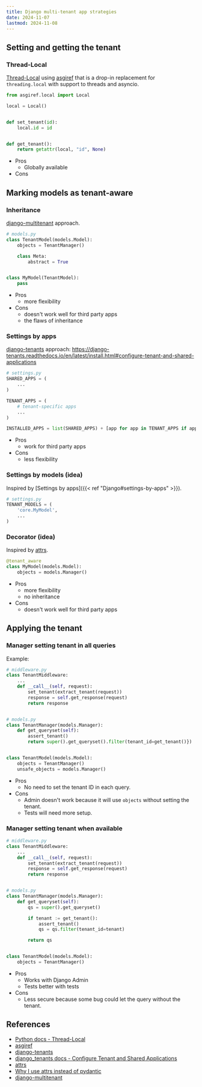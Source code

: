 ```yaml
---
title: Django multi-tenant app strategies
date: 2024-11-07
lastmod: 2024-11-08
---
```


## Setting and getting the tenant
### Thread-Local
[Thread-Local](https://docs.python.org/3/library/threading.html#thread-local-data)
using [asgiref](https://github.com/django/asgiref/) that is a drop-in replacement for
`threading.local` with support to threads and asyncio.

```python
from asgiref.local import Local

local = Local()


def set_tenant(id):
    local.id = id


def get_tenant():
    return getattr(local, "id", None)
```

- Pros
    * Globally available
- Cons



## Marking models as tenant-aware
### Inheritance
[django-multitenant](https://github.com/citusdata/django-multitenant) approach.

```python
# models.py
class TenantModel(models.Model):
    objects = TenantManager()

    class Meta:
        abstract = True


class MyModel(TenantModel):
    pass
```

- Pros
    * more flexibility
- Cons
    * doesn't work well for third party apps
    * the flaws of inheritance


### Settings by apps
[django-tenants](https://github.com/django-tenants/django-tenants/) approach:
https://django-tenants.readthedocs.io/en/latest/install.html#configure-tenant-and-shared-applications

```python
# settings.py
SHARED_APPS = (
    ...
)

TENANT_APPS = (
    # tenant-specific apps
    ...
)

INSTALLED_APPS = list(SHARED_APPS) + [app for app in TENANT_APPS if app not in SHARED_APPS]
```

- Pros
    * work for third party apps
- Cons
    * less flexibility


### Settings by models (idea)
Inspired by [Settings by apps]({{< ref "Django#settings-by-apps" >}}).
```python
# settings.py
TENANT_MODELS = (
    'core.MyModel',
    ...
)
```


### Decorator (idea)
Inspired by [attrs](https://github.com/python-attrs/attrs).
```python
@tenant_aware
class MyModel(models.Model):
    objects = models.Manager()
```

- Pros
    * more flexibility
    * no inheritance
- Cons
    * doesn't work well for third party apps



## Applying the tenant
### Manager setting tenant in all queries
Example:
```python
# middleware.py
class TenantMiddleware:
    ...
    def __call__(self, request):
        set_tenant(extract_tenant(request))
        response = self.get_response(request)
        return response


# models.py
class TenantManager(models.Manager):
    def get_queryset(self):
        assert_tenant()
        return super().get_queryset().filter(tenant_id=get_tenant()})


class TenantModel(models.Model):
    objects = TenantManager()
    unsafe_objects = models.Manager()
```

- Pros
    * No need to set the tenant ID in each query.
- Cons
    * Admin doesn't work because it will use `objects` without setting the tenant.
    * Tests will need more setup.


### Manager setting tenant when available
```python
# middleware.py
class TenantMiddleware:
    ...
    def __call__(self, request):
        set_tenant(extract_tenant(request))
        response = self.get_response(request)
        return response


# models.py
class TenantManager(models.Manager):
    def get_queryset(self):
        qs = super().get_queryset()

        if tenant := get_tenant():
            assert_tenant()
            qs = qs.filter(tenant_id=tenant)

        return qs


class TenantModel(models.Model):
    objects = TenantManager()
```

- Pros
    * Works with Django Admin
    * Tests better with tests
- Cons
    * Less secure because some bug could let the query without the tenant.


###


## References
- [Python docs - Thread-Local](https://docs.python.org/3/library/threading.html#thread-local-data)
- [asgiref](https://github.com/django/asgiref/)
- [django-tenants](https://github.com/django-tenants/django-tenants/)
- [django_tenants docs - Configure Tenant and Shared Applications](https://django-tenants.readthedocs.io/en/latest/install.html#configure-tenant-and-shared-applications)
- [attrs](https://github.com/python-attrs/attrs)
- [Why I use attrs instead of pydantic](https://threeofwands.com/why-i-use-attrs-instead-of-pydantic)
- [django-multitenant](https://github.com/citusdata/django-multitenant)
